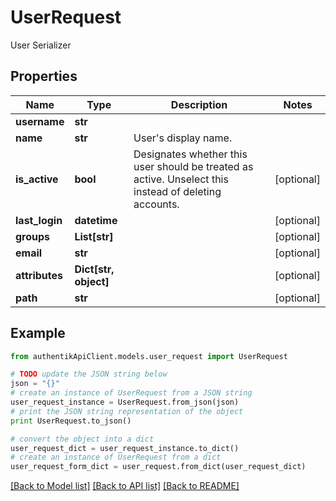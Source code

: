 # UserRequest

User Serializer

## Properties
Name | Type | Description | Notes
------------ | ------------- | ------------- | -------------
**username** | **str** |  | 
**name** | **str** | User&#39;s display name. | 
**is_active** | **bool** | Designates whether this user should be treated as active. Unselect this instead of deleting accounts. | [optional] 
**last_login** | **datetime** |  | [optional] 
**groups** | **List[str]** |  | [optional] 
**email** | **str** |  | [optional] 
**attributes** | **Dict[str, object]** |  | [optional] 
**path** | **str** |  | [optional] 

## Example

```python
from authentikApiClient.models.user_request import UserRequest

# TODO update the JSON string below
json = "{}"
# create an instance of UserRequest from a JSON string
user_request_instance = UserRequest.from_json(json)
# print the JSON string representation of the object
print UserRequest.to_json()

# convert the object into a dict
user_request_dict = user_request_instance.to_dict()
# create an instance of UserRequest from a dict
user_request_form_dict = user_request.from_dict(user_request_dict)
```
[[Back to Model list]](../README.md#documentation-for-models) [[Back to API list]](../README.md#documentation-for-api-endpoints) [[Back to README]](../README.md)


